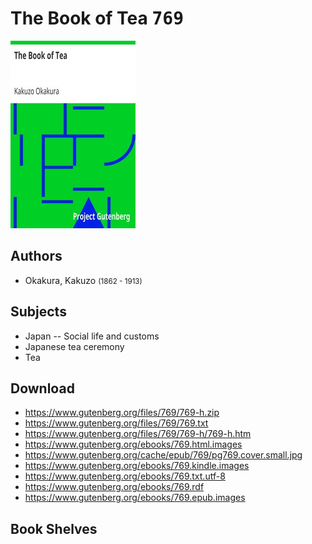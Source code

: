# The Book of Tea <kbd>769</kbd>

![](./cover.medium.jpg "")

## Authors


 - Okakura, Kakuzo <small>(1862 - 1913)</small>

## Subjects


 - Japan -- Social life and customs
 - Japanese tea ceremony
 - Tea

## Download


 - https://www.gutenberg.org/files/769/769-h.zip
 - https://www.gutenberg.org/files/769/769.txt
 - https://www.gutenberg.org/files/769/769-h/769-h.htm
 - https://www.gutenberg.org/ebooks/769.html.images
 - https://www.gutenberg.org/cache/epub/769/pg769.cover.small.jpg
 - https://www.gutenberg.org/ebooks/769.kindle.images
 - https://www.gutenberg.org/ebooks/769.txt.utf-8
 - https://www.gutenberg.org/ebooks/769.rdf
 - https://www.gutenberg.org/ebooks/769.epub.images

## Book Shelves


